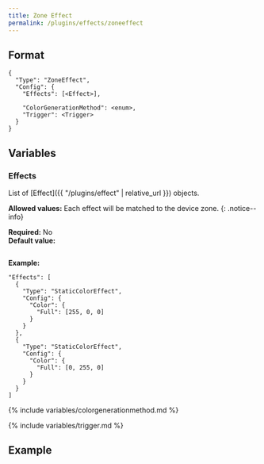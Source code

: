 ```yaml
---
title: Zone Effect
permalink: /plugins/effects/zoneeffect
---
```


## Format

~~~
{
  "Type": "ZoneEffect",
  "Config": {
    "Effects": [<Effect>],

    "ColorGenerationMethod": <enum>,
    "Trigger": <Trigger>
  }
}
~~~

## Variables

### Effects
<div class="variable-block" markdown="block">

List of [Effect]({{ "/plugins/effect" | relative_url }}) objects.

**Allowed values:** Each effect will be matched to the device zone.
{: .notice--info}

**Required:** No<br>
**Default value:**
~~~
~~~
**Example:**
~~~
"Effects": [
  {
    "Type": "StaticColorEffect",
    "Config": {
      "Color": {
        "Full": [255, 0, 0]
      }
    }
  },
  {
    "Type": "StaticColorEffect",
    "Config": {
      "Color": {
        "Full": [0, 255, 0]
      }
    }
  }
]
~~~

</div>

{% include variables/colorgenerationmethod.md %}

{% include variables/trigger.md %}

## Example

~~~
~~~
